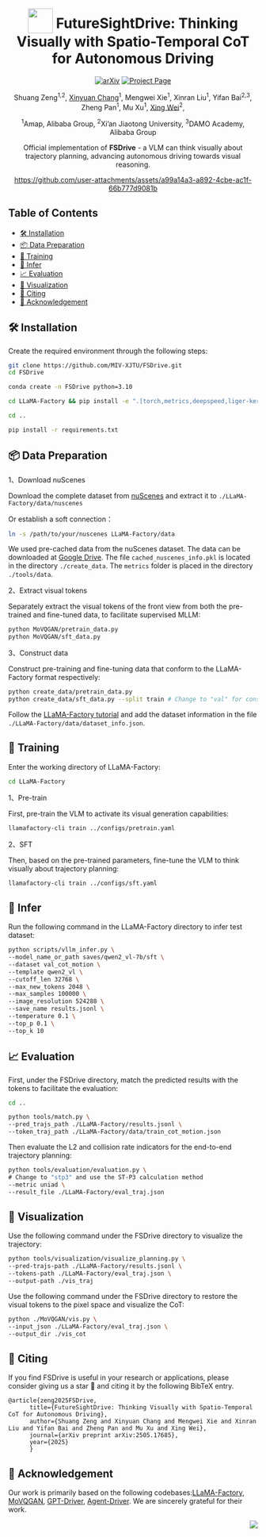 <div align="center">

<h1> <img src="assets/logo.png" style="vertical-align: -10px;" :height="50px" width="50px"> FutureSightDrive: Thinking Visually with Spatio-Temporal CoT for Autonomous Driving </h1>

<a href="https://arxiv.org/abs/2505.17685"><img src='https://img.shields.io/badge/arXiv-Paper-red?logo=arxiv&logoColor=white' alt='arXiv'></a>
<a href='https://miv-xjtu.github.io/FSDrive.github.io'><img src='https://img.shields.io/badge/Project_Page-Website-green?logo=googlechrome&logoColor=white' alt='Project Page'></a>

Shuang Zeng<sup>1,2</sup>,
[Xinyuan Chang](https://scholar.google.com.hk/citations?user=5OnPBVYAAAAJ&hl=zh-CN)<sup>1</sup>,
Mengwei Xie<sup>1</sup>,
Xinran Liu<sup>1</sup>,
Yifan Bai<sup>2,3</sup>,
Zheng Pan<sup>1</sup>,
Mu Xu<sup>1</sup>,
[Xing Wei](https://scholar.google.com.hk/citations?user=KNyC5EUAAAAJ&hl=zh-CN&oi=ao/)<sup>2</sup>,

<sup>1</sup>Amap, Alibaba Group,
<sup>2</sup>Xi’an Jiaotong University,
<sup>3</sup>DAMO Academy, Alibaba Group


Official implementation of **FSDrive** - a VLM can think visually about trajectory planning, advancing autonomous driving towards visual reasoning.

https://github.com/user-attachments/assets/a99a14a3-a892-4cbe-ac1f-66b777d9081b

</div>

## Table of Contents
- [🛠️ Installation](#-Installation)
- [📦 Data Preparation](#-Data-Preparation)
- [🚀 Training](#-Training)
- [🎯 Infer](#-Infer)
- [📈 Evaluation](#-Evaluation)
- [👀 Visualization](#-Visualization)
- [📜 Citing](#-Citing)
- [🙏 Acknowledgement](#-Acknowledgement)

## 🛠️ Installation

Create the required environment through the following steps:

```bash
git clone https://github.com/MIV-XJTU/FSDrive.git
cd FSDrive

conda create -n FSDrive python=3.10

cd LLaMA-Factory && pip install -e ".[torch,metrics,deepspeed,liger-kernel,bitsandbytes,vllm,qwen,modelscope]"

cd ..

pip install -r requirements.txt
```

## 📦 Data Preparation

1、Download nuScenes

Download the complete dataset from [nuScenes](https://www.nuscenes.org/nuscenes#download) and extract it to `./LLaMA-Factory/data/nuscenes`

Or establish a soft connection：

```bash
ln -s /path/to/your/nuscenes LLaMA-Factory/data
```

We used pre-cached data from the nuScenes dataset. The data can be downloaded at [Google Drive](). The file `cached_nuscenes_info.pkl` is located in the directory `./create_data`. The `metrics` folder is placed in the directory `./tools/data`.

2、Extract visual tokens

Separately extract the visual tokens of the front view from both the pre-trained and fine-tuned data, to facilitate supervised MLLM:

```bash
python MoVQGAN/pretrain_data.py
python MoVQGAN/sft_data.py
```

3、Construct data

Construct pre-training and fine-tuning data that conform to the LLaMA-Factory format respectively:

```bash
python create_data/pretrain_data.py
python create_data/sft_data.py --split train # Change to "val" for constructing the validation set
```

Follow the [LLaMA-Factory tutorial](https://github.com/hiyouga/LLaMA-Factory/blob/main/data/README.md) and add the dataset information in the file `./LLaMA-Factory/data/dataset_info.json`.

## 🚀 Training
Enter the working directory of LLaMA-Factory:
```bash
cd LLaMA-Factory
```

1、Pre-train

First, pre-train the VLM to activate its visual generation capabilities:
```bash
llamafactory-cli train ../configs/pretrain.yaml
```

2、SFT

Then, based on the pre-trained parameters, fine-tune the VLM to think visually about trajectory planning:
```bash
llamafactory-cli train ../configs/sft.yaml
```
## 🎯 Infer
Run the following command in the LLaMA-Factory directory to infer test dataset:
```bash
python scripts/vllm_infer.py \ 
--model_name_or_path saves/qwen2_vl-7b/sft \
--dataset val_cot_motion \
--template qwen2_vl \
--cutoff_len 32768 \
--max_new_tokens 2048 \
--max_samples 100000 \
--image_resolution 524288 \
--save_name results.jsonl \
--temperature 0.1 \
--top_p 0.1 \
--top_k 10
```

## 📈 Evaluation
First, under the FSDrive directory, match the predicted results with the tokens to facilitate the evaluation:
```bash
cd ..

python tools/match.py \
--pred_trajs_path ./LLaMA-Factory/results.jsonl \
--token_traj_path ./LLaMA-Factory/data/train_cot_motion.json
```

Then evaluate the L2 and collision rate indicators for the end-to-end trajectory planning:
```bash
python tools/evaluation/evaluation.py \
# Change to "stp3" and use the ST-P3 calculation method
--metric uniad \  
--result_file ./LLaMA-Factory/eval_traj.json
```

## 👀 Visualization
Use the following command under the FSDrive directory to visualize the trajectory:
```bash
python tools/visualization/visualize_planning.py \
--pred-trajs-path ./LLaMA-Factory/results.jsonl \
--tokens-path ./LLaMA-Factory/eval_traj.json \  
--output-path ./vis_traj
```

Use the following command under the FSDrive directory to restore the visual tokens to the pixel space and visualize the CoT:
```bash
python ./MoVQGAN/vis.py \
--input_json ./LLaMA-Factory/eval_traj.json \
--output_dir ./vis_cot
```

## 📜 Citing

If you find FSDrive is useful in your research or applications, please consider giving us a star 🌟 and citing it by the following BibTeX entry.

```
@article{zeng2025FSDrive,
      title={FutureSightDrive: Thinking Visually with Spatio-Temporal CoT for Autonomous Driving},
      author={Shuang Zeng and Xinyuan Chang and Mengwei Xie and Xinran Liu and Yifan Bai and Zheng Pan and Mu Xu and Xing Wei},
      journal={arXiv preprint arXiv:2505.17685},
      year={2025}
      }
```

## 🙏 Acknowledgement
Our work is primarily based on the following codebases:[LLaMA-Factory](https://github.com/hiyouga/LLaMA-Factory), [MoVQGAN](https://github.com/ai-forever/MoVQGAN), [GPT-Driver](https://github.com/PointsCoder/GPT-Driver), [Agent-Driver](https://github.com/USC-GVL/Agent-Driver). We are sincerely grateful for their work.

<p align="right"><a href="#readme-top"><img src=https://img.shields.io/badge/back%20to%20top-red?style=flat
></a></p>
